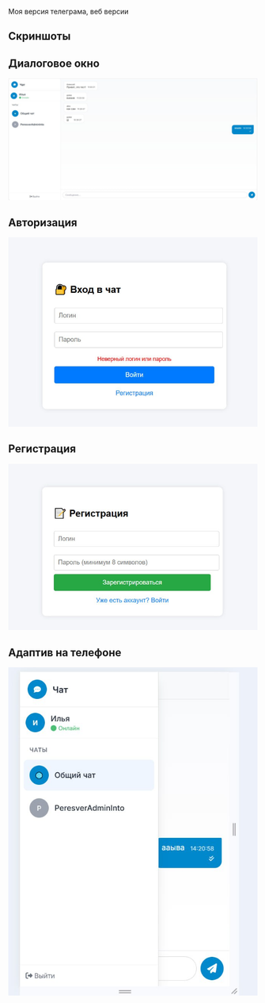 Моя версия телеграма, веб версии
## Скриншоты

## Диалоговое окно
![Главная страница](images/telegram.jpg)

## Авторизация
![Главная страница](images/telegram2.jpg)

## Регистрация
![Главная страница](images/telegram3.jpg)

## Адаптив на телефоне
![Главная страница](images/telegram4.jpg)
